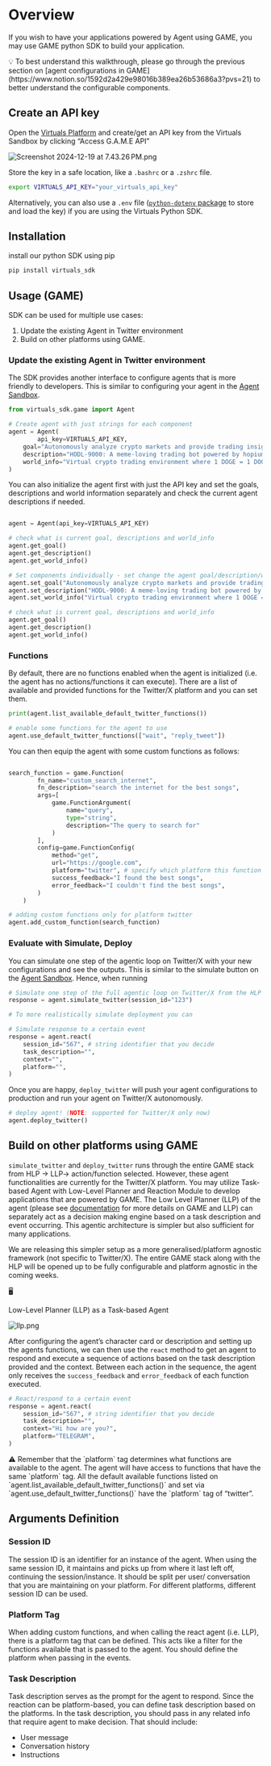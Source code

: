 # Overview

If you wish to have your applications powered by Agent using GAME, you may use GAME python SDK to build your application. 

<aside>
💡 To best understand this walkthrough, please go through the previous section on [agent configurations in GAME](https://www.notion.so/1592d2a429e98016b389ea26b53686a3?pvs=21) to better understand the configurable components.

</aside>

## Create an API key

Open the [Virtuals Platform](https://app.virtuals.io/) and create/get an API key from the Virtuals Sandbox by clicking “Access G.A.M.E API” 

![Screenshot 2024-12-19 at 7.43.26 PM.png](https://prod-files-secure.s3.us-west-2.amazonaws.com/12f7bb5a-d953-4ff0-8718-ebe6b3499c01/b7be714a-a3e7-4f30-a7dd-5ac8e7c17066/Screenshot_2024-12-19_at_7.43.26_PM.png)

Store the key in a safe location, like a `.bashrc` or a `.zshrc` file. 

```bash
export VIRTUALS_API_KEY="your_virtuals_api_key"
```

Alternatively, you can also use a `.env` file ([`python-dotenv` package](https://github.com/theskumar/python-dotenv) to store and load the key) if you are using the Virtuals Python SDK.

## Installation

install our python SDK using pip

```bash
pip install virtuals_sdk
```

## Usage (GAME)

SDK can be used for multiple use cases: 

1. Update the existing Agent in Twitter environment 
2. Build on other platforms using GAME. 

### Update the existing Agent in Twitter environment

The SDK provides another interface to configure agents that is more friendly to developers. This is similar to configuring your agent in the [Agent Sandbox](https://game-lite.virtuals.io/).

```python
from virtuals_sdk.game import Agent

# Create agent with just strings for each component
agent = Agent(
		api_key=VIRTUALS_API_KEY,
    goal="Autonomously analyze crypto markets and provide trading insights",
    description="HODL-9000: A meme-loving trading bot powered by hopium and ramen",
    world_info="Virtual crypto trading environment where 1 DOGE = 1 DOGE"
)
```

You can also initialize the agent first with just the API key and set the goals, descriptions and world information separately and check the current agent descriptions if needed. 

```python

agent = Agent(api_key=VIRTUALS_API_KEY)

# check what is current goal, descriptions and world_info
agent.get_goal()
agent.get_description()
agent.get_world_info()

# Set components individually - set change the agent goal/description/worldinfo
agent.set_goal("Autonomously analyze crypto markets and provide trading insights")
agent.set_description("HODL-9000: A meme-loving trading bot powered by hopium and ramen")
agent.set_world_info("Virtual crypto trading environment where 1 DOGE = 1 DOGE")

# check what is current goal, descriptions and world_info
agent.get_goal()
agent.get_description()
agent.get_world_info()
```

### Functions

By default, there are no functions enabled when the agent is initialized (i.e. the agent has no actions/functions it can execute). There are a list of available and provided functions for the Twitter/X platform and you can set them.

```python
print(agent.list_available_default_twitter_functions())

# enable some functions for the agent to use
agent.use_default_twitter_functions(["wait", "reply_tweet"])
```

You can then equip the agent with some custom functions as follows:

```python

search_function = game.Function(
        fn_name="custom_search_internet",
        fn_description="search the internet for the best songs",
        args=[
            game.FunctionArgument(
                name="query",
                type="string",
                description="The query to search for"
            )
        ],
        config=game.FunctionConfig(
            method="get",
            url="https://google.com",
            platform="twitter", # specify which platform this function is for, in this case this function is for twitter only
            success_feedback="I found the best songs",
            error_feedback="I couldn't find the best songs",
        )
    )

# adding custom functions only for platform twitter
agent.add_custom_function(search_function)
```

### Evaluate with Simulate, Deploy

You can simulate one step of the agentic loop on Twitter/X with your new configurations and see the outputs. This is similar to the simulate button on the [Agent Sandbox](https://game-lite.virtuals.io/). Hence, when running

```python
# Simulate one step of the full agentic loop on Twitter/X from the HLP -> LLP -> action (NOTE: supported for Twitter/X only now)
response = agent.simulate_twitter(session_id="123")

# To more realistically simulate deployment you can
```

```python
# Simulate response to a certain event
response = agent.react(
	session_id="567", # string identifier that you decide
	task_description="",
	context="",
	platform="",
)
```

Once you are happy, `deploy_twitter` will push your agent configurations to production and run your agent on Twitter/X autonomously.

```python
# deploy agent! (NOTE: supported for Twitter/X only now)
agent.deploy_twitter()
```

## Build on other platforms using GAME

`simulate_twitter` and `deploy_twitter` runs through the entire GAME stack from HLP → LLP→ action/function selected. However, these agent functionalities are currently for the Twitter/X platform. You may utilize Task-based Agent with Low-Level Planner and Reaction Module to develop applications that are powered by GAME. The Low Level Planner (LLP) of the agent (please see [documentation](https://www.notion.so/1592d2a429e98016b389ea26b53686a3?pvs=21) for more details on GAME and LLP) can separately act as a decision making engine based on a task description and event occurring. This agentic architecture is simpler but also sufficient for many applications. 

We are releasing this simpler setup as a more generalised/platform agnostic framework (not specific to Twitter/X). The entire GAME stack along with the HLP will be opened up to be fully configurable and platform agnostic in the coming weeks.

<aside>
🖥️

Low-Level Planner (LLP) as a Task-based Agent

![llp.png](https://prod-files-secure.s3.us-west-2.amazonaws.com/12f7bb5a-d953-4ff0-8718-ebe6b3499c01/6e4de0a6-553c-4347-a46f-0301fc9601a9/llp.png)

</aside>

After configuring the agent’s character card or description and setting up the agents functions, we can then use the `react` method to get an agent to respond and execute a sequence of actions based on the task description provided and the context. Between each action in the sequence, the agent only receives the `success_feedback` and `error_feedback` of each function executed.

```python
# React/respond to a certain event
response = agent.react(
	session_id="567", # string identifier that you decide
	task_description="",
	context="Hi how are you?",
	platform="TELEGRAM",
)
```

<aside>
⚠️ Remember that the `platform` tag determines what functions are available to the agent. The agent will have access to functions that have the same `platform` tag. All the default available functions listed on `agent.list_available_default_twitter_functions()` and set via `agent.use_default_twitter_functions()` have the `platform` tag of “twitter”.

</aside>

## Arguments Definition

### Session ID

The session ID is an identifier for an instance of the agent. When using the same session ID, it maintains and picks up from where it last left off, continuing the session/instance. It should be split per user/ conversation that you are maintaining on your platform. For different platforms, different session ID can be used. 

### Platform Tag

When adding custom functions, and when calling the react agent (i.e. LLP), there is a platform tag that can be defined. This acts like a filter for the functions available that is passed to the agent. You should define the platform when passing in the events.

### Task Description

Task description serves as the prompt for the agent to respond. Since the reaction can be platform-based, you can define task description based on the platforms. In the task description, you should pass in any related info that require agent to make decision. That should include:

- User message
- Conversation history
- Instructions
